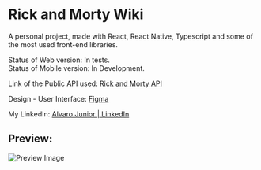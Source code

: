 # Rick and Morty Wiki

A personal project, made with React, React Native, Typescript and some of the most used front-end libraries.
<br />

Status of Web version: In tests.
<br />
Status of Mobile version: In Development.
<br />

Link of the Public API used: <a target="_blank" href="https://rickandmortyapi.com/">Rick and Morty API</a>
<br />

Design - User Interface: <a target="_blank" href="https://www.figma.com/file/CSqSSgxoYKrHNY2o9yfnej/RM-Wiki---UI%2FUX?node-id=0%3A1"> Figma </a>
<br />

My LinkedIn: <a target="_blank" href="https://www.linkedin.com/in/alvaro-junior-831299183/"> Alvaro Junior | LinkedIn </a>
<br />

## Preview:
<div>
  <img src="https://user-images.githubusercontent.com/64383944/151982034-f358aee8-c5c4-4d17-9f0c-d65a50b57c37.png" alt="Preview Image"/>
</div>
